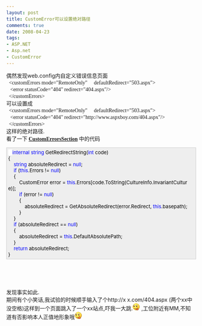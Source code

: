 ```yaml
---
layout: post
title: CustomError可以设置绝对路径
comments: true
date: 2008-04-23
tags:
- ASP.NET
- Asp.net
- CustomError
---
```


<p>偶然发现web.config内自定义错误信息页面<br /><span style="font-family: Verdana;">  &lt;customErrors mode="RemoteOnly"     defaultRedirect="503.aspx"&gt;<br />   &lt;error statusCode="404" redirect="404.aspx"/&gt;<br />  &lt;/customErrors&gt;</span><br />可以设置成<br /><span style="font-family: Verdana;">  &lt;customErrors mode="RemoteOnly"     defaultRedirect="503.aspx"&gt;<br />   &lt;error statusCode="404" redirect="http://www.aspxboy.com/404.aspx"/&gt;<br />  &lt;/customErrors&gt;<br />这样的绝对路径.<br />看了一下 <strong><a class="bold" href="http://www.aisto.com/roeder/dotnet/Default.aspx?Target=code://System.Web:2.0.0.0:b03f5f7f11d50a3a/System.Web.Configuration.CustomErrorsSection">CustomErrorsSection</a></strong> 中的代码</span></p>
<div style="padding-right: 5px; padding-left: 4px; font-size: 13px; padding-bottom: 4px; width: 98%; word-break: break-all; padding-top: 4px; background-color: #eeeeee; border: #cccccc 1px solid;">
<img src="/images/hbz_images/3c51df43-cc19-4caf-903a-a72b3430bd02.gif" alt="" align="top"><span style="color: #0000ff">internal</span><span style="color: #000000"> </span><span style="color: #0000ff">string</span><span style="color: #000000"> GetRedirectString(</span><span style="color: #0000ff">int</span><span style="color: #000000"> code)<br /></span><span id="Codehighlighter1_44_468_Closed_Text" style="border-right: #808080 1px solid; border-top: #808080 1px solid; display: none; border-left: #808080 1px solid; border-bottom: #808080 1px solid; background-color: #ffffff"> </span><span id="Codehighlighter1_44_468_Open_Text"><span style="color: #000000">{<br />    </span><span style="color: #0000ff">string</span><span style="color: #000000"> absoluteRedirect </span><span style="color: #000000">=</span><span style="color: #000000"> </span><span style="color: #0000ff">null</span><span style="color: #000000">;<br />    </span><span style="color: #0000ff">if</span><span style="color: #000000"> (</span><span style="color: #0000ff">this</span><span style="color: #000000">.Errors </span><span style="color: #000000">!=</span><span style="color: #000000"> </span><span style="color: #0000ff">null</span><span style="color: #000000">)<br />    </span><span id="Codehighlighter1_115_338_Open_Text"><span style="color: #000000">{<br />        CustomError error </span><span style="color: #000000">=</span><span style="color: #000000"> </span><span style="color: #0000ff">this</span><span style="color: #000000">.Errors[code.ToString(CultureInfo.InvariantCulture)];<br />        </span><span style="color: #0000ff">if</span><span style="color: #000000"> (error </span><span style="color: #000000">!=</span><span style="color: #000000"> </span><span style="color: #0000ff">null</span><span style="color: #000000">)<br />        </span><span id="Codehighlighter1_238_332_Open_Text"><span style="color: #000000">{<br />            absoluteRedirect </span><span style="color: #000000">=</span><span style="color: #000000"> GetAbsoluteRedirect(error.Redirect, </span><span style="color: #0000ff">this</span><span style="color: #000000">.basepath);<br />        }</span></span><span style="color: #000000"><br />    }</span></span><span style="color: #000000"><br />    </span><span style="color: #0000ff">if</span><span style="color: #000000"> (absoluteRedirect </span><span style="color: #000000">==</span><span style="color: #000000"> </span><span style="color: #0000ff">null</span><span style="color: #000000">)<br />    </span><span id="Codehighlighter1_377_437_Open_Text"><span style="color: #000000">{<br />        absoluteRedirect </span><span style="color: #000000">=</span><span style="color: #000000"> </span><span style="color: #0000ff">this</span><span style="color: #000000">.DefaultAbsolutePath;<br />    }</span></span><span style="color: #000000"><br />    </span><span style="color: #0000ff">return</span><span style="color: #000000"> absoluteRedirect;<br />}</span></span>
</div>
<p><span style="font-family: Verdana;"><font face="Verdana"> </font></span></p>
<p> </p>
<p></p>
<p>发现事实如此.<br />期间有个小笑话,我试验的时候顺手输入了个http://x x.com/404.aspx (两个xx中没空格)这样到一个页面跳入了一个xx站点,吓我一大跳.<img src="/images/hbz_images/9229f3b6-ff18-4bd7-8a90-a0ba9eb3ebb8.gif" alt=""> ,工位附近有MM,不知道有否影响本人正值地形象哦<img src="/images/hbz_images/9229f3b6-ff18-4bd7-8a90-a0ba9eb3ebb8.gif" alt=""></p>				
